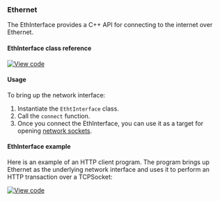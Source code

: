 ### Ethernet

The EthInterface provides a C++ API for connecting to the internet over Ethernet.

#### EthInterface class reference

[![View code](https://www.mbed.com/embed/?type=library)](/docs/v5.4/mbed-os-api-doxy/class_eth_interface.html)

#### Usage

To bring up the network interface:

1. Instantiate the `EthtInterface` class.
1. Call the `connect` function.
1. Once you connect the EthInterface, you can use it as a
target for opening [network sockets](/docs/v5.4/reference/network-socket.html).

#### EthInterface example

Here is an example of an HTTP client program. The program brings up Ethernet as the underlying network interface and uses it to perform an HTTP transaction over a TCPSocket:

[![View code](https://www.mbed.com/embed/?url=https://developer.mbed.org/teams/mbed_example/code/TCPSocket_Example/)](https://developer.mbed.org/teams/mbed_example/code/TCPSocket_Example/file/6b383744246e/main.cpp)
